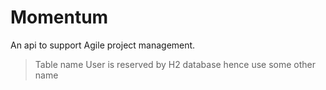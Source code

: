 # Momentum

An api to support Agile project management.

> Table name User is reserved by H2 database hence use some other name